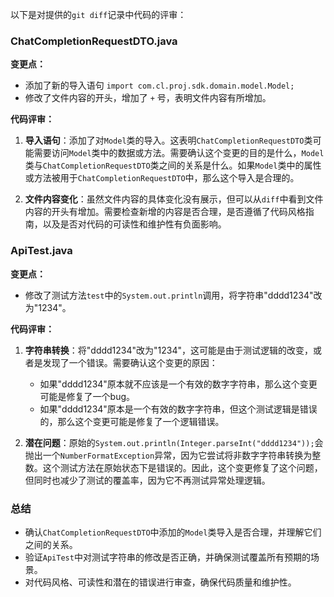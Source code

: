 以下是对提供的`git diff`记录中代码的评审：

### ChatCompletionRequestDTO.java

**变更点：**
- 添加了新的导入语句 `import com.cl.proj.sdk.domain.model.Model;`
- 修改了文件内容的开头，增加了 `+` 号，表明文件内容有所增加。

**代码评审：**

1. **导入语句**：添加了对`Model`类的导入。这表明`ChatCompletionRequestDTO`类可能需要访问`Model`类中的数据或方法。需要确认这个变更的目的是什么，`Model`类与`ChatCompletionRequestDTO`类之间的关系是什么。如果`Model`类中的属性或方法被用于`ChatCompletionRequestDTO`中，那么这个导入是合理的。

2. **文件内容变化**：虽然文件内容的具体变化没有展示，但可以从`diff`中看到文件内容的开头有增加。需要检查新增的内容是否合理，是否遵循了代码风格指南，以及是否对代码的可读性和维护性有负面影响。

### ApiTest.java

**变更点：**
- 修改了测试方法`test`中的`System.out.println`调用，将字符串"dddd1234"改为"1234"。

**代码评审：**

1. **字符串转换**：将"dddd1234"改为"1234"，这可能是由于测试逻辑的改变，或者是发现了一个错误。需要确认这个变更的原因：
   - 如果"dddd1234"原本就不应该是一个有效的数字字符串，那么这个变更可能是修复了一个bug。
   - 如果"dddd1234"原本是一个有效的数字字符串，但这个测试逻辑是错误的，那么这个变更可能是修复了一个逻辑错误。

2. **潜在问题**：原始的`System.out.println(Integer.parseInt("dddd1234"));`会抛出一个`NumberFormatException`异常，因为它尝试将非数字字符串转换为整数。这个测试方法在原始状态下是错误的。因此，这个变更修复了这个问题，但同时也减少了测试的覆盖率，因为它不再测试异常处理逻辑。

### 总结

- 确认`ChatCompletionRequestDTO`中添加的`Model`类导入是否合理，并理解它们之间的关系。
- 验证`ApiTest`中对测试字符串的修改是否正确，并确保测试覆盖所有预期的场景。
- 对代码风格、可读性和潜在的错误进行审查，确保代码质量和维护性。